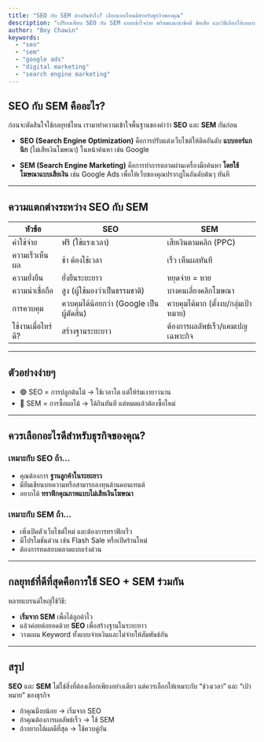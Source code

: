 ```yaml
---
title: "SEO กับ SEM ต่างกันยังไง? เลือกแบบไหนดีสำหรับธุรกิจของคุณ"
description: "เปรียบเทียบ SEO กับ SEM แบบเข้าใจง่าย พร้อมแนะนำข้อดี ข้อเสีย และวิธีเลือกให้เหมาะกับกลยุทธ์การตลาดออนไลน์ของธุรกิจคุณ"
author: "Boy Chawin"
keywords:
  - "seo"
  - "sem"
  - "google ads"
  - "digital marketing"
  - "search engine marketing"
---
```


## SEO กับ SEM คืออะไร?

ก่อนจะตัดสินใจใช้กลยุทธ์ไหน เรามาทำความเข้าใจพื้นฐานของคำว่า **SEO** และ **SEM** กันก่อน

- **SEO (Search Engine Optimization)**
  คือการปรับแต่งเว็บไซต์ให้ติดอันดับ **แบบออร์แกนิก** (ไม่เสียเงินโฆษณา) ในหน้าค้นหา เช่น Google

- **SEM (Search Engine Marketing)**
  คือการทำการตลาดผ่านเครื่องมือค้นหา **โดยใช้โฆษณาแบบเสียเงิน** เช่น Google Ads เพื่อให้เว็บของคุณปรากฏในอันดับต้นๆ ทันที

---

## ความแตกต่างระหว่าง SEO กับ SEM

| หัวข้อ | SEO | SEM |
|--------|-----|-----|
| ค่าใช้จ่าย | ฟรี (ใช้แรงเวลา) | เสียเงินตามคลิก (PPC) |
| ความเร็วเห็นผล | ช้า ต้องใช้เวลา | เร็ว เห็นผลทันที |
| ความยั่งยืน | ยั่งยืนระยะยาว | หยุดจ่าย = หาย |
| ความน่าเชื่อถือ | สูง (ผู้ใช้มองว่าเป็นธรรมชาติ) | บางคนเลี่ยงคลิกโฆษณา |
| การควบคุม | ควบคุมได้น้อยกว่า (Google เป็นผู้ตัดสิน) | ควบคุมได้มาก (ตั้งงบ/กลุ่มเป้าหมาย) |
| ใช้งานเมื่อไหร่ดี? | สร้างฐานระยะยาว | ต้องการผลลัพธ์เร็ว/แคมเปญเฉพาะกิจ |

---

## ตัวอย่างง่ายๆ

- 🟢 SEO = การปลูกต้นไม้ → ใช้เวลาโต แต่ให้ร่มเงายาวนาน
- 🔴 SEM = การซื้อผลไม้ → ได้กินทันที แต่หมดแล้วต้องซื้อใหม่

---

## ควรเลือกอะไรดีสำหรับธุรกิจของคุณ?

### เหมาะกับ **SEO** ถ้า...
- คุณต้องการ **ฐานลูกค้าในระยะยาว**
- มีทีมเขียนบทความหรือสามารถลงทุนด้านคอนเทนต์
- อยากได้ **ทราฟิกคุณภาพแบบไม่เสียเงินโฆษณา**

### เหมาะกับ **SEM** ถ้า...
- เพิ่งเปิดตัวเว็บไซต์ใหม่ และต้องการทราฟิกเร็ว
- มีโปรโมชันด่วน เช่น Flash Sale หรือเปิดร้านใหม่
- ต้องการทดสอบตลาดแบบเร่งด่วน

---

## กลยุทธ์ที่ดีที่สุดคือการใช้ **SEO + SEM ร่วมกัน**

หลายแบรนด์ใหญ่ใช้วิธี:
- **เริ่มจาก SEM** เพื่อได้ลูกค้าไว
- แล้วค่อยต่อยอดด้วย **SEO** เพื่อสร้างฐานในระยะยาว
- วางแผน Keyword ทั้งแบบจ่ายเงินและไม่จ่ายให้สัมพันธ์กัน

---

## สรุป

**SEO** และ **SEM** ไม่ใช่สิ่งที่ต้องเลือกเพียงอย่างเดียว
แต่ควรเลือกให้เหมาะกับ “ช่วงเวลา” และ “เป้าหมาย” ของธุรกิจ

- ถ้าคุณมีงบน้อย → เริ่มจาก SEO
- ถ้าคุณต้องการผลลัพธ์เร็ว → ใช้ SEM
- ถ้าอยากได้ผลดีที่สุด → ใช้ควบคู่กัน
